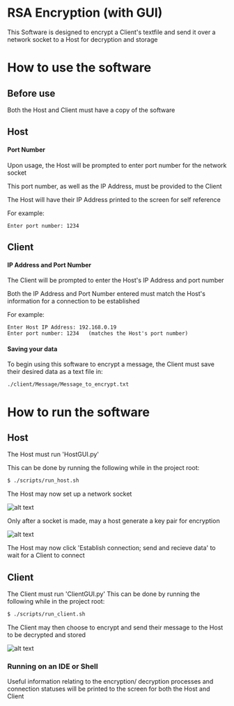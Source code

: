 # RSA Encryption (with GUI)
This Software is designed to encrypt a Client's textfile and send it over a network socket to a Host for decryption and storage

# How to use the software
## Before use
Both the Host and Client must have a copy of the software
## Host
#### Port Number
Upon usage, the Host will be prompted to enter port number for the network socket

This port number, as well as the IP Address, must be provided to the Client

The Host will have their IP Address printed to the screen for self reference

For example:
```
Enter port number: 1234
```
## Client
#### IP Address and Port Number
The Client will be prompted to enter the Host's IP Address and port number

Both the IP Address and Port Number entered must match the Host's information for a connection to be established

For example:
```
Enter Host IP Address: 192.168.0.19
Enter port number: 1234   (matches the Host's port number)
```
#### Saving your data
To begin using this software to encrypt a message, the Client must save their desired data as a text file in:
```
./client/Message/Message_to_encrypt.txt
```

# How to run the software
## Host
The Host must run 'HostGUI.py'

This can be done by running the following while in the project root:
``` bash
$ ./scripts/run_host.sh
```

The Host may now set up a network socket

![alt text][socket]

Only after a socket is made, may a host generate a key pair for encryption

![alt text][key_gen]

The Host may now click 'Establish connection; send and recieve data' to wait for a Client to connect

## Client
The Client must run 'ClientGUI.py'
This can be done by running the following while in the project root:
``` bash
$ ./scripts/run_client.sh
```
The Client may then choose to encrypt and send their message to the Host to be decrypted and stored

![alt text][client]


### Running on an IDE or Shell
Useful information relating to the encryption/ decryption processes and connection statuses will be printed to the screen for both the Host and Client


[socket]: https://github.com/DylanTinianov/Images/blob/master/RSA_Encryption/socket.png
[key_gen]: https://github.com/DylanTinianov/Images/blob/master/RSA_Encryption/key_gen.png
[client]: https://github.com/DylanTinianov/Images/blob/master/RSA_Encryption/client.png
